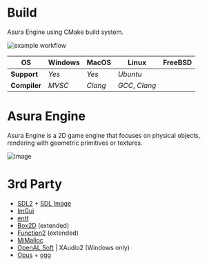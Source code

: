 # Build
Asura Engine using CMake build system.

![example workflow](https://github.com/ForserX/Asura2D/actions/workflows/cmake.yml/badge.svg)

|__OS__|Windows|MacOS|Linux|FreeBSD|
|---|---|---|---|---|
|__Support__| *Yes* | *Yes* | *Ubuntu* | |
|__Compiler__| *MVSC* | *Clang* | *GCC*, *Clang*| |
# Asura Engine 
Asura Engine is a 2D game engine that focuses on physical objects, rendering with geometric primitives or textures.

![image](https://user-images.githubusercontent.com/13867290/209982198-a1d3a83a-ba33-43e8-b5c1-d1e61fbbce92.gif)


# 3rd Party
* [SDL2](https://www.libsdl.org) + [SDL Image](https://github.com/libsdl-org/SDL_image)
* [ImGui](https://github.com/ocornut/imgui)
* [entt](https://github.com/skypjack/entt)
* [Box2D](https://box2d.org) (extended)
* [Function2](https://github.com/Naios/function2) (extended)
* [MiMalloc](https://github.com/microsoft/mimalloc)
* [OpenAL Soft](https://github.com/kcat/openal-soft) | XAudio2 (Windows only)
* [Opus](https://github.com/xiph/opus) + [ogg](https://github.com/xiph/ogg) 
